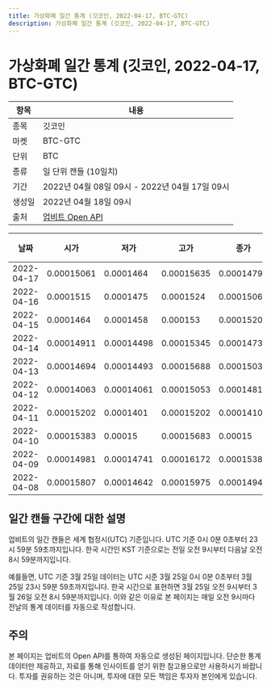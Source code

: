 ```yaml
---
title: 가상화폐 일간 통계 (깃코인, 2022-04-17, BTC-GTC)
description: 가상화폐 일간 통계 (깃코인, 2022-04-17, BTC-GTC)
---
```



가상화폐 일간 통계 (깃코인, 2022-04-17, BTC-GTC)
===

|항목|내용|
|--|--|
|종목|깃코인|
|마켓|BTC-GTC|
|단위|BTC|
|종류|일 단위 캔들 (10일치)|
|기간|2022년 04월 08일 09시 - 2022년 04월 17일 09시|
|생성일|2022년 04월 18일 09시|
|출처|[업비트 Open API](https://docs.upbit.com)|


|날짜|시가|저가|고가|종가|비고|
|--|--|--|--|--|--|
|2022-04-17|0.00015061|0.0001464|0.00015635|0.0001479|    |
|2022-04-16|0.0001515|0.0001475|0.0001524|0.0001506|    |
|2022-04-15|0.0001464|0.0001458|0.000153|0.00015209|    |
|2022-04-14|0.00014911|0.00014498|0.00015345|0.0001473|    |
|2022-04-13|0.00014694|0.00014493|0.00015688|0.0001503|    |
|2022-04-12|0.00014063|0.00014061|0.00015053|0.00014817|    |
|2022-04-11|0.00015202|0.0001401|0.00015202|0.00014102|    |
|2022-04-10|0.00015383|0.00015|0.00015683|0.00015|    |
|2022-04-09|0.00014981|0.00014741|0.00016172|0.00015382|    |
|2022-04-08|0.00015807|0.00014642|0.00015975|0.00014949|    |


일간 캔들 구간에 대한 설명
---


업비트의 일간 캔들은 세계 협정시(UTC) 기준입니다. 
UTC 기준 0시 0분 0초부터 23시 59분 59초까지입니다. 
한국 시간인 KST 기준으로는 전일 오전 9시부터 다음날 오전 8시 59분까지입니다. 


예를들면, UTC 기준 3월 25일 데이터는 UTC 시준 3월 25일 0시 0분 0초부터 3월 25일 23시 59분 59초까지입니다. 
한국 시간으로 표현하면 3월 25일 오전 9시부터 3월 26일 오전 8시 59분까지입니다. 
이와 같은 이유로 본 페이지는 매일 오전 9시마다 전날의 통계 데이터를 자동으로 작성합니다. 


주의
---


본 페이지는 업비트의 Open API를 통하여 자동으로 생성된 페이지입니다. 
단순한 통계 데이터만 제공하고, 자료를 통해 인사이트를 얻기 위한 참고용으로만 사용하시기 바랍니다. 
투자를 권유하는 것은 아니며, 투자에 대한 모든 책임은 투자자 본인에게 있습니다. 
